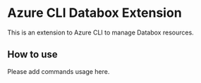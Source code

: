 # Azure CLI Databox Extension #
This is an extension to Azure CLI to manage Databox resources.

## How to use ##
Please add commands usage here.